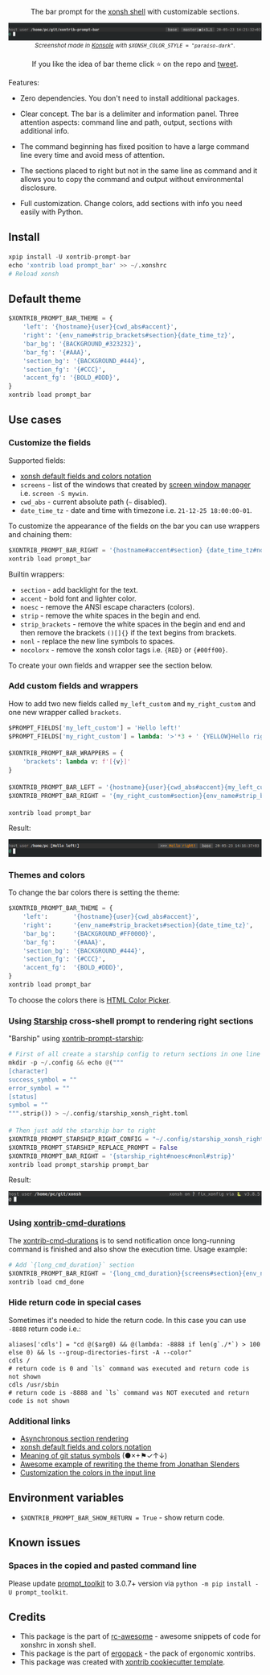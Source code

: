 <p align="center">  
    The bar prompt for the <a href="https://xon.sh">xonsh shell</a> with customizable sections.
</p>

<p align="center">  
<img src='https://raw.githubusercontent.com/anki-code/xontrib-prompt-bar/master/static/Demo.png' alt='[Demo]'>
<sup><i>Screenshot made in <a href="https://konsole.kde.org/">Konsole</a> with <code>$XONSH_COLOR_STYLE = "paraiso-dark"</code>.</i></sup>
</p>

<p align="center">  
If you like the idea of bar theme click ⭐ on the repo and <a href="https://twitter.com/intent/tweet?text=Nice%20xontrib%20for%20the%20xonsh%20shell!&url=https://github.com/anki-code/xontrib-prompt-bar" target="_blank">tweet</a>.
</p>

Features:

* Zero dependencies. You don't need to install additional packages.

* Clear concept. The bar is a delimiter and information panel. Three attention aspects: command line and path, output, sections with additional info.

* The command beginning has fixed position to have a large command line every time and avoid mess of attention.

* The sections placed to right but not in the same line as command and it allows you to copy the command and output without environmental disclosure.

* Full customization. Change colors, add sections with info you need easily with Python.


## Install
```python
xpip install -U xontrib-prompt-bar
echo 'xontrib load prompt_bar' >> ~/.xonshrc
# Reload xonsh
```

## Default theme

```python
$XONTRIB_PROMPT_BAR_THEME = {
    'left': '{hostname}{user}{cwd_abs#accent}',
    'right': '{env_name#strip_brackets#section}{date_time_tz}',
    'bar_bg': '{BACKGROUND_#323232}',
    'bar_fg': '{#AAA}',
    'section_bg': '{BACKGROUND_#444}',
    'section_fg': '{#CCC}',
    'accent_fg': '{BOLD_#DDD}',
}
xontrib load prompt_bar
```

## Use cases

### Customize the fields

Supported fields:
* [xonsh default fields and colors notation](https://xon.sh/tutorial.html#customizing-the-prompt)
* `screens` - list of the windows that created by [screen window manager](https://www.gnu.org/software/screen/manual/screen.html#Overview) i.e. `screen -S mywin`.
* `cwd_abs` - current absolute path (`~` disabled).
* `date_time_tz` - date and time with timezone i.e. `21-12-25 18:00:00-01`.

To customize the appearance of the fields on the bar you can use wrappers and chaining them:
```python
$XONTRIB_PROMPT_BAR_RIGHT = '{hostname#accent#section} {date_time_tz#nocolorx}'
xontrib load prompt_bar
```
Builtin wrappers:
* `section` - add backlight for the text.
* `accent` - bold font and lighter color.
* `noesc` - remove the ANSI escape characters (colors).
* `strip` - remove the white spaces in the begin and end.
* `strip_brackets` - remove the white spaces in the begin and end and then remove the brackets `()[]{}` if the text begins from brackets.
* `nonl` - replace the new line symbols to spaces.
* `nocolorx` - remove the xonsh color tags i.e. `{RED}` or `{#00ff00}`.

To create your own fields and wrapper see the section below.

### Add custom fields and wrappers
How to add two new fields called `my_left_custom` and `my_right_custom` and one new wrapper called `brackets`.
```python
$PROMPT_FIELDS['my_left_custom'] = 'Hello left!'
$PROMPT_FIELDS['my_right_custom'] = lambda: '>'*3 + ' {YELLOW}Hello right!'

$XONTRIB_PROMPT_BAR_WRAPPERS = {
    'brackets': lambda v: f'[{v}]'
}

$XONTRIB_PROMPT_BAR_LEFT = '{hostname}{user}{cwd_abs#accent}{my_left_custom#brackets}'
$XONTRIB_PROMPT_BAR_RIGHT = '{my_right_custom#section}{env_name#strip_brackets#section}{date_time_tz}'

xontrib load prompt_bar
```
Result:

<img src='https://raw.githubusercontent.com/anki-code/xontrib-prompt-bar/master/static/Demo-custom.png' alt='[Demo custom fields]'>

### Themes and colors

To change the bar colors there is setting the theme:

```python
$XONTRIB_PROMPT_BAR_THEME = {
    'left':       '{hostname}{user}{cwd_abs#accent}',
    'right':      '{env_name#strip_brackets#section}{date_time_tz}',
    'bar_bg':     '{BACKGROUND_#FF0000}',
    'bar_fg':     '{#AAA}',
    'section_bg': '{BACKGROUND_#444}',
    'section_fg': '{#CCC}',
    'accent_fg':  '{BOLD_#DDD}',
}
xontrib load prompt_bar
```
To choose the colors there is [HTML Color Picker](https://www.w3schools.com/colors/colors_picker.asp).

### Using [Starship](https://github.com/starship/starship) cross-shell prompt to rendering right sections

"Barship" using [xontrib-prompt-starship](https://github.com/anki-code/xontrib-prompt-starship):

```python
# First of all create a starship config to return sections in one line
mkdir -p ~/.config && echo @("""
[character]
success_symbol = ""
error_symbol = ""
[status]
symbol = ""
""".strip()) > ~/.config/starship_xonsh_right.toml

# Then just add the starship bar to right
$XONTRIB_PROMPT_STARSHIP_RIGHT_CONFIG = "~/.config/starship_xonsh_right.toml"
$XONTRIB_PROMPT_STARSHIP_REPLACE_PROMPT = False
$XONTRIB_PROMPT_BAR_RIGHT = '{starship_right#noesc#nonl#strip}'
xontrib load prompt_starship prompt_bar
```

Result:

<img src="https://raw.githubusercontent.com/anki-code/xontrib-prompt-bar/master/static/xontrib-prompt-bar-starship.png" alt="Prompt bar with starship sections.">

### Using [xontrib-cmd-durations](https://github.com/jnoortheen/xontrib-cmd-durations)

The [xontrib-cmd-durations](https://github.com/jnoortheen/xontrib-cmd-durations) is to send notification once long-running command is finished and also show the execution time. Usage example:

```python
# Add `{long_cmd_duration}` section
$XONTRIB_PROMPT_BAR_RIGHT = '{long_cmd_duration}{screens#section}{env_name#strip_brackets#section}{date_time_tz}'
xontrib load cmd_done
```

### Hide return code in special cases

Sometimes it's needed to hide the return code. In this case you can use `-8888` return code i.e.:

```xsh
aliases['cdls'] = "cd @($arg0) && @(lambda: -8888 if len(g`./*`) > 100 else 0) && ls --group-directories-first -A --color"
cdls /
# return code is 0 and `ls` command was executed and return code is not shown
cdls /usr/sbin
# return code is -8888 and `ls` command was NOT executed and return code is not shown
```

### Additional links
* [Asynchronous section rendering](https://xon.sh/envvars.html#enable-async-prompt)
* [xonsh default fields and colors notation](https://xon.sh/tutorial.html#customizing-the-prompt)
* [Meaning of git status symbols](https://xon.sh/envvars.html#xonsh-gitstatus) (●×+⚑✓↑↓)
* [Awesome example of rewriting the theme from Jonathan Slenders](https://github.com/prompt-toolkit/python-prompt-toolkit/blob/master/examples/prompts/fancy-zsh-prompt.py)
* [Customization the colors in the input line](https://github.com/xonsh/xonsh/pull/3878#issuecomment-707982828)

## Environment variables

* `$XONTRIB_PROMPT_BAR_SHOW_RETURN = True` - show return code.

## Known issues
### Spaces in the copied and pasted command line
Please update [prompt_toolkit](https://github.com/prompt-toolkit/python-prompt-toolkit) 
to 3.0.7+ version via `python -m pip install -U prompt_toolkit`.

## Credits 
* This package is the part of [rc-awesome](https://github.com/anki-code/xontrib-rc-awesome) - awesome snippets of code for xonshrc in xonsh shell.
* This package is the part of [ergopack](https://github.com/anki-code/xontrib-ergopack) - the pack of ergonomic xontribs.
* This package was created with [xontrib cookiecutter template](https://github.com/xonsh/xontrib-cookiecutter).
